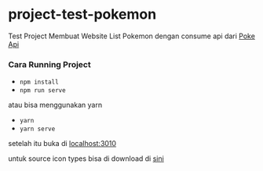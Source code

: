 # project-test-pokemon
Test Project Membuat Website List Pokemon
dengan consume api dari [Poke Api](https://pokeapi.co/)

### Cara Running Project
* `npm install`
* `npm run serve`

atau bisa menggunakan yarn
* `yarn`
* `yarn serve`

setelah itu buka di [localhost:3010](http://localhost:3010)

untuk source icon types bisa di download di [sini](https://github.com/duiker101/pokemon-type-svg-icons)

